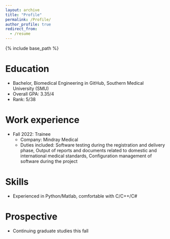 ```yaml
---
layout: archive
title: "Profile"
permalink: /Profile/
author_profile: true
redirect_from:
  - /resume
---
```


{% include base_path %}

Education
======
* Bachelor, Biomedical Engineering in GitHub, Southern Medical University (SMU)
* Overall GPA: 3.35/4
* Rank: 5/38

Work experience
======
* Fall 2022: Trainee
  * Company: Mindray Medical
  * Duties included: Software testing during the registration and delivery phase,
                     Output of reports and documents related to domestic and international medical standards, 
                     Configuration management of software during the project
  
  
Skills
======
* Experienced in Python/Matlab, comfortable with C/C++/C#


<!--Publications
======
  <ul>{% for post in site.publications %}
    {% include archive-single-cv.html %}
  {% endfor %}</ul>
  
Talks
======
  <ul>{% for post in site.talks %}
    {% include archive-single-talk-cv.html %}
  {% endfor %}</ul>
  
Teaching
======
  <ul>{% for post in site.teaching %}
    {% include archive-single-cv.html %}
  {% endfor %}</ul>-->
  
Prospective
======
* Continuing graduate studies this fall
